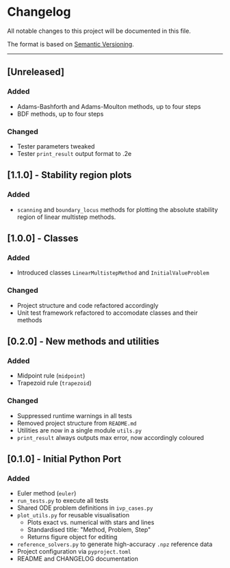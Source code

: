 # Changelog

All notable changes to this project will be documented in this file.

The format is based on [Semantic Versioning](https://semver.org/).

---

## [Unreleased]

### Added

- Adams-Bashforth and Adams-Moulton methods, up to four steps
- BDF methods, up to four steps

### Changed

- Tester parameters tweaked
- Tester `print_result` output format to .2e

## [1.1.0] - Stability region plots

### Added

- `scanning` and `boundary_locus` methods for plotting the absolute stability region of linear multistep methods.

## [1.0.0] - Classes

### Added

- Introduced classes `LinearMultistepMethod` and `InitialValueProblem`

### Changed

- Project structure and code refactored accordingly
- Unit test framework refactored to accomodate classes and their methods

## [0.2.0] - New methods and utilities

### Added

- Midpoint rule (`midpoint`)
- Trapezoid rule (`trapezoid`)

### Changed

- Suppressed runtime warnings in all tests
- Removed project structure from `README.md`
- Utilities are now in a single module `utils.py`
- `print_result` always outputs max error, now accordingly coloured

## [0.1.0] - Initial Python Port

### Added
- Euler method (`euler`)
- `run_tests.py` to execute all tests
- Shared ODE problem definitions in `ivp_cases.py`
- `plot_utils.py` for reusable visualisation
  - Plots exact vs. numerical with stars and lines
  - Standardised title: "Method, Problem, Step"
  - Returns figure object for editing
- `reference_solvers.py` to generate high-accuracy `.npz` reference data
- Project configuration via `pyproject.toml`
- README and CHANGELOG documentation
